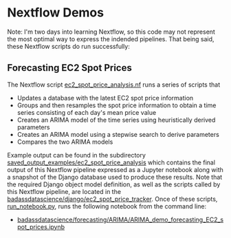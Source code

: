 # Nextflow Demos

Note:  I'm two days into learning Nextflow, so this code may not represent the most optimal way to express the indended pipelines. That being said, these Nextflow scripts do run successfully:

## Forecasting EC2 Spot Prices

The Nextflow script [ec2_spot_price_analysis.nf](ec2_spot_price_analysis.nf) runs a series of scripts that

- Updates a database with the latest EC2 spot price information
- Groups and then resamples the spot price information to obtain a time series consisting of each day's mean price value
- Creates an ARIMA model of the time series using heuristically derived parameters
- Creates an ARIMA model using a stepwise search to derive parameters
- Compares the two ARIMA models

Example output can be found in the subdirectory [saved_output_examples/ec2_spot_price_analysis](saved_output_examples/ec2_spot_price_analysis) which contains the final output of this Nextflow pipeline expressed as a Jupyter notebook along with a snapshot of the Django database used to produce these results. Note that the required Django object model definition, as well as the scripts called by this Nextflow pipeline, are located in the [badassdatascience/django/ec2_spot_price_tracker](../badassdatascience/django/ec2_spot_price_tracker). Once of these scripts, [run_notebook.py](../badassdatascience/django/ec2_spot_price_tracker/scripts/run_notebook.py), runs the following notebook from the command line:

- [badassdatascience/forecasting/ARIMA/ARIMA_demo_forecasting_EC2_spot_prices.ipynb](../badassdatascience/forecasting/ARIMA/ARIMA_demo_forecasting_EC2_spot_prices.ipynb)




